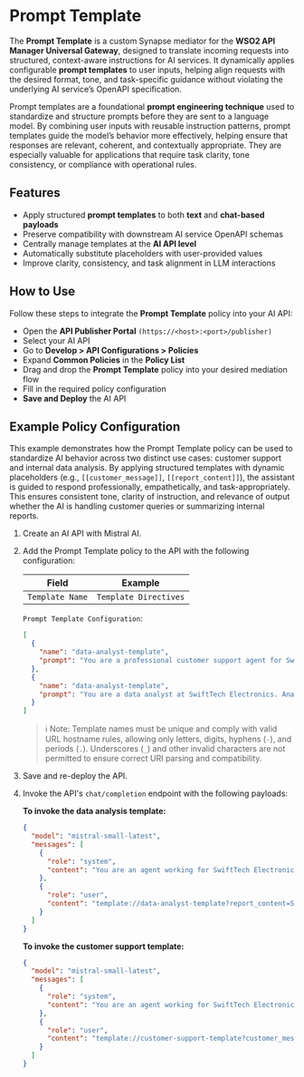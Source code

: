 # Prompt Template

The **Prompt Template** is a custom Synapse mediator for the **WSO2 API Manager Universal Gateway**, designed to translate incoming requests into structured, context-aware instructions for AI services. It dynamically applies configurable **prompt templates** to user inputs, helping align requests with the desired format, tone, and task-specific guidance without violating the underlying AI service’s OpenAPI specification.

Prompt templates are a foundational **prompt engineering technique** used to standardize and structure prompts before they are sent to a language model. By combining user inputs with reusable instruction patterns, prompt templates guide the model’s behavior more effectively, helping ensure that responses are relevant, coherent, and contextually appropriate. They are especially valuable for applications that require task clarity, tone consistency, or compliance with operational rules.


## Features

- Apply structured **prompt templates** to both **text** and **chat-based payloads**
- Preserve compatibility with downstream AI service OpenAPI schemas
- Centrally manage templates at the **AI API level**
- Automatically substitute placeholders with user-provided values
- Improve clarity, consistency, and task alignment in LLM interactions

## How to Use

Follow these steps to integrate the **Prompt Template** policy into your AI API:

- Open the **API Publisher Portal** `(https://<host>:<port>/publisher)`
- Select your AI API
- Go to **Develop > API Configurations > Policies**
- Expand **Common Policies** in the **Policy List**
- Drag and drop the **Prompt Template** policy into your desired mediation flow
- Fill in the required policy configuration
- **Save and Deploy** the AI API


## Example Policy Configuration

This example demonstrates how the Prompt Template policy can be used to standardize AI behavior across two distinct use cases: customer support and internal data analysis. By applying structured templates with dynamic placeholders (e.g., `[[customer_message]]`, `[[report_content]]`), the assistant is guided to respond professionally, empathetically, and task-appropriately. This ensures consistent tone, clarity of instruction, and relevance of output whether the AI is handling customer queries or summarizing internal reports.

1. Create an AI API with Mistral AI.
2. Add the Prompt Template policy to the API with the following configuration:

    | Field           | Example               |
    |-----------------|-----------------------|
    | `Template Name` | `Template Directives` |

    `Prompt Template Configuration`:
    ```json
    [
      {
        "name": "data-analyst-template",
        "prompt": "You are a professional customer support agent for SwiftTech Electronics. A customer has submitted the following message:\n\n\"[[customer_message]]\"\n\nCraft a helpful and empathetic response addressing the issue. Use a polite and understanding tone. If the issue is the company's fault, apologize sincerely. Offer a resolution or next steps where possible. Sign off in a friendly and professional manner."
      },
      {
        "name": "data-analyst-template",
        "prompt": "You are a data analyst at SwiftTech Electronics. Analyze the following internal report:\n\n\"[[report_content]]\"\n\nSummarize the key points in 3–5 bullet points. Identify any actionable insights or recommendations. At the end, classify the overall sentiment of the report as Positive, Neutral, or Negative based on its content. Keep the tone professional and concise."
      }
    ]
    ```

    > ℹ️ Note: Template names must be unique and comply with valid URL hostname rules, allowing only letters, digits, hyphens (`-`), and periods (`.`). Underscores (`_`) and other invalid characters are not permitted to ensure correct URI parsing and compatibility.

3. Save and re-deploy the API.
4. Invoke the API's `chat/completion` endpoint with the following payloads:

    **To invoke the data analysis template:**
    ```json
    {
      "model": "mistral-small-latest",
      "messages": [
        {
          "role": "system",
          "content": "You are an agent working for SwiftTech Electronics. Your responses must align with the company’s organizational guidelines:\n\n- Provide clear, concise, and professional summaries.\n- Ensure insights and recommendations are actionable and data-driven.\n- Maintain confidentiality and avoid speculation.\n- Use a formal tone suitable for internal business communication.\n- Highlight key trends and risks without exaggeration."
        },
        {
          "role": "user",
          "content": "template://data-analyst-template?report_content=Sales%20in%20Q2%20grew%20by%208%25%2C%20driven%20by%20strong%20performance%20in%20the%20accessories%20category.%20However%2C%20customer%20satisfaction%20scores%20dropped%20slightly%20due%20to%20shipping%20delays%20in%20May.%20Regional%20performance%20shows%20growth%20in%20Europe%2C%20while%20APAC%20lagged%20behind%20expectations.%20Inventory%20turnover%20improved%20by%2015%25%20following%20system%20upgrades."
        }
      ]
    }
    ```

    **To invoke the customer support template:**
    ```json
    {
      "model": "mistral-small-latest",
      "messages": [
        {
          "role": "system",
          "content": "You are an agent working for SwiftTech Electronics. Your responses must align with the company’s organizational guidelines:\n\n- Provide clear, concise, and professional summaries.\n- Ensure insights and recommendations are actionable and data-driven.\n- Maintain confidentiality and avoid speculation.\n- Use a formal tone suitable for internal business communication.\n- Highlight key trends and risks without exaggeration."
        },
        {
          "role": "user",
          "content": "template://customer-support-template?customer_message=I%20received%20my%20order%20today%2C%20but%20the%20charger%20is%20missing%20from%20the%20box.%20I%20need%20it%20urgently."
        }
      ]
    }
    ```
